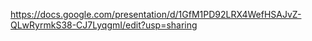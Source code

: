 https://docs.google.com/presentation/d/1GfM1PD92LRX4WefHSAJvZ-QLwRyrmkS38-CJ7LyqgmI/edit?usp=sharing


